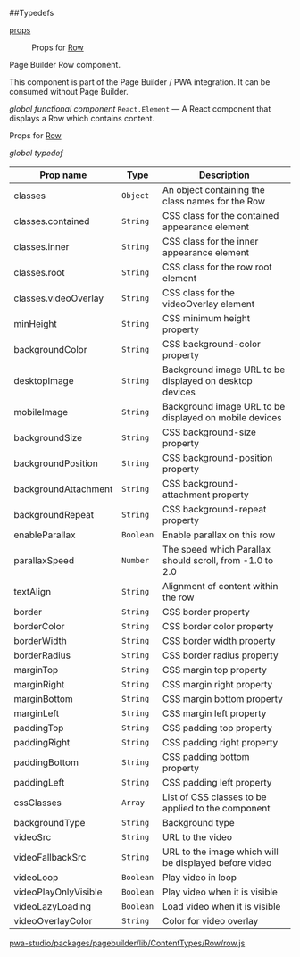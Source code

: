 ##Typedefs

<dl>
<dt><a href="#props">props</a></dt>
<dd>

Props for [Row](#Row)

</dd>
</dl>


Page Builder Row component.

This component is part of the Page Builder / PWA integration. It can be consumed without Page Builder.

*global* *functional component*
`React.Element` — A React component that displays a Row which contains content.

Props for [Row](#Row)

*global* *typedef*

| Prop name | Type | Description |
| --- | --- | --- |
| classes | `Object` | An object containing the class names for the Row |
| classes.contained | `String` | CSS class for the contained appearance element |
| classes.inner | `String` | CSS class for the inner appearance element |
| classes.root | `String` | CSS class for the row root element |
| classes.videoOverlay | `String` | CSS class for the videoOverlay element |
| minHeight | `String` | CSS minimum height property |
| backgroundColor | `String` | CSS background-color property |
| desktopImage | `String` | Background image URL to be displayed on desktop devices |
| mobileImage | `String` | Background image URL to be displayed on mobile devices |
| backgroundSize | `String` | CSS background-size property |
| backgroundPosition | `String` | CSS background-position property |
| backgroundAttachment | `String` | CSS background-attachment property |
| backgroundRepeat | `String` | CSS background-repeat property |
| enableParallax | `Boolean` | Enable parallax on this row |
| parallaxSpeed | `Number` | The speed which Parallax should scroll, from -1.0 to 2.0 |
| textAlign | `String` | Alignment of content within the row |
| border | `String` | CSS border property |
| borderColor | `String` | CSS border color property |
| borderWidth | `String` | CSS border width property |
| borderRadius | `String` | CSS border radius property |
| marginTop | `String` | CSS margin top property |
| marginRight | `String` | CSS margin right property |
| marginBottom | `String` | CSS margin bottom property |
| marginLeft | `String` | CSS margin left property |
| paddingTop | `String` | CSS padding top property |
| paddingRight | `String` | CSS padding right property |
| paddingBottom | `String` | CSS padding bottom property |
| paddingLeft | `String` | CSS padding left property |
| cssClasses | `Array` | List of CSS classes to be applied to the component |
| backgroundType | `String` | Background type |
| videoSrc | `String` | URL to the video |
| videoFallbackSrc | `String` | URL to the image which will be displayed before video |
| videoLoop | `Boolean` | Play video in loop |
| videoPlayOnlyVisible | `Boolean` | Play video when it is visible |
| videoLazyLoading | `Boolean` | Load video when it is visible |
| videoOverlayColor | `String` | Color for video overlay |



[pwa-studio/packages/pagebuilder/lib/ContentTypes/Row/row.js](https://github.com/magento/pwa-studio/blob/develop/packages/pagebuilder/lib/ContentTypes/Row/row.js)